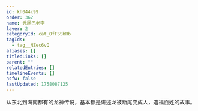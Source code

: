 ```yaml
---
id: kh044c99
order: 362
name: 秃尾巴老李
layer: 2
categoryId: cat_OfFSSbRb
tagIds:
  - tag__NZec6vQ
aliases: []
titledLinks: []
parent: ""
relatedEntries: []
timelineEvents: []
nsfw: false
lastUpdated: 1758087125
---
```


从东北到海南都有的龙神传说，基本都是讲述龙被断尾变成人，造福百姓的故事。